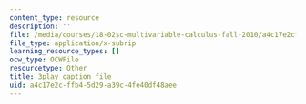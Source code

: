 ```yaml
---
content_type: resource
description: ''
file: /media/courses/18-02sc-multivariable-calculus-fall-2010/a4c17e2cffb45d29a39c4fe40df48aee_cbSkFpO2jgQ.vtt
file_type: application/x-subrip
learning_resource_types: []
ocw_type: OCWFile
resourcetype: Other
title: 3play caption file
uid: a4c17e2c-ffb4-5d29-a39c-4fe40df48aee
---
```

